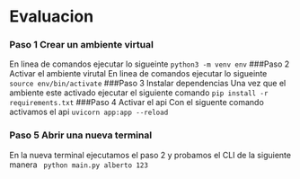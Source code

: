 # Evaluacion
### Paso 1 Crear un ambiente virtual 
En linea de comandos ejecutar lo sigueinte 
`python3 -m venv env`
###Paso 2 Activar el ambiente virutal 
En linea de comandos ejecutar lo sigueinte 
`source env/bin/activate`
###Paso 3 Instalar dependencias 
Una vez que el ambiente este activado ejecutar el siguiente comando 
`pip install -r  requirements.txt`
###Paso 4 Activar el api 
Con el siguente comando activamos el api
`uvicorn app:app --reload`
### Paso 5 Abrir una nueva terminal
En la nueva terminal ejecutamos el paso 2 y probamos el CLI de la siguiente manera 
` python main.py alberto 123`